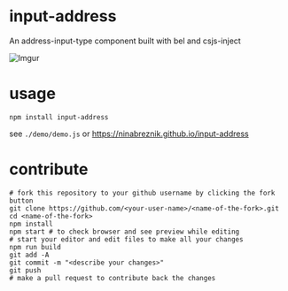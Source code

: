# input-address

An address-input-type component built with bel and csjs-inject

![Imgur](https://i.imgur.com/yC4PpWo.png)

# usage
`npm install input-address`

see `./demo/demo.js` or https://ninabreznik.github.io/input-address

# contribute
```
# fork this repository to your github username by clicking the fork button
git clone https://github.com/<your-user-name>/<name-of-the-fork>.git
cd <name-of-the-fork>
npm install
npm start # to check browser and see preview while editing
# start your editor and edit files to make all your changes
npm run build
git add -A
git commit -m "<describe your changes>"
git push
# make a pull request to contribute back the changes
```
